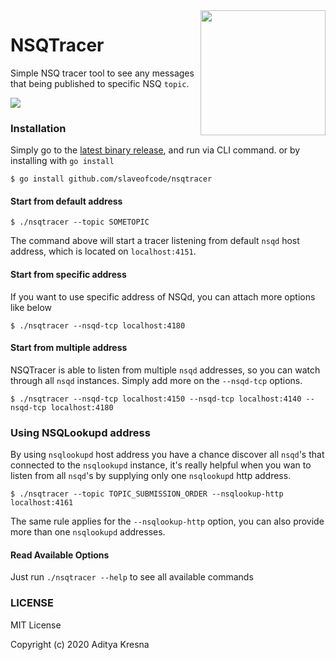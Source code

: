 <img src="https://raw.github.com/slaveofcode/nsqtracer/main/img/logo.png" align="right" width="200" />

# NSQTracer
Simple NSQ tracer tool to see any messages that being published to specific NSQ `topic`.

<img src="https://raw.github.com/slaveofcode/nsqtracer/main/img/preview.png" align="center" />

### Installation
Simply go to the [latest binary release](https://github.com/slaveofcode/nsqtracer/releases), and run via CLI command. or by installing with `go install`

```
$ go install github.com/slaveofcode/nsqtracer
```

#### Start from default address
```
$ ./nsqtracer --topic SOMETOPIC
```

The command above will start a tracer listening from default `nsqd` host address, which is located on `localhost:4151`. 


#### Start from specific address
If you want to use specific address of NSQd, you can attach more options like below

```
$ ./nsqtracer --nsqd-tcp localhost:4180
```

#### Start from multiple address
NSQTracer is able to listen from multiple `nsqd` addresses, so you can watch through all `nsqd` instances. Simply add more on the `--nsqd-tcp` options.

```
$ ./nsqtracer --nsqd-tcp localhost:4150 --nsqd-tcp localhost:4140 --nsqd-tcp localhost:4180
```

### Using NSQLookupd address
By using `nsqlookupd` host address you have a chance discover all `nsqd`'s that connected to the `nsqlookupd` instance, it's really helpful when you wan to listen from all `nsqd`'s by supplying only one `nsqlookupd` http address.

```
$ ./nsqtracer --topic TOPIC_SUBMISSION_ORDER --nsqlookup-http localhost:4161
```

The same rule applies for the `--nsqlookup-http` option, you can also provide more than one `nsqlookupd` addresses.

#### Read Available Options
Just run `./nsqtracer --help` to see all available commands


### LICENSE
MIT License

Copyright (c) 2020 Aditya Kresna
